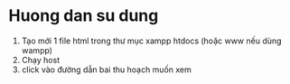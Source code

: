 # Huong dan su dung
1. Tạo mới 1 file html trong thư mục xampp htdocs (hoặc www nếu dùng wampp)
2. Chạy host
3. click vào đường dẫn bai thu hoạch muốn xem

